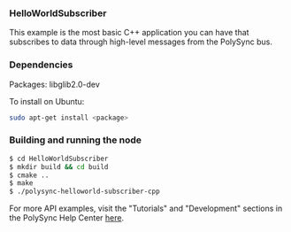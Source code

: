 ### HelloWorldSubscriber

This example is the most basic C++ application you can have that subscribes to data through high-level messages from the PolySync bus.

### Dependencies

Packages: libglib2.0-dev

To install on Ubuntu:

```bash
sudo apt-get install <package>
```

### Building and running the node

```bash
$ cd HelloWorldSubscriber 
$ mkdir build && cd build
$ cmake ..
$ make
$ ./polysync-helloworld-subscriber-cpp
```

For more API examples, visit the "Tutorials" and "Development" sections in the PolySync Help Center [here](https://help.polysync.io/articles/).
